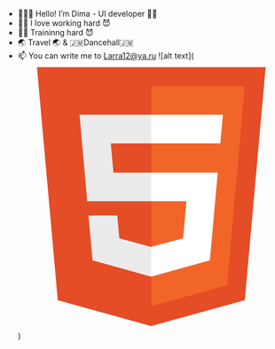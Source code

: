 - 👨🏽‍💻 Hello! I’m Dima - UI developer 🧞‍♂️
- 💪🏾 I love working hard 😈
- 💪🏾 Traininng hard 😈
- 🌏 Travel 🌏 & 🇯🇲Dancehall🇯🇲
- 📫 You can write me to Larra12@ya.ru
![alt text](
<svg xmlns="http://www.w3.org/2000/svg" viewBox="0 0 128 128"><path fill="#E44D26" d="M19.037 113.876L9.032 1.661h109.936l-10.016 112.198-45.019 12.48z"/><path fill="#F16529" d="M64 116.8l36.378-10.086 8.559-95.878H64z"/><path fill="#EBEBEB" d="M64 52.455H45.788L44.53 38.361H64V24.599H29.489l.33 3.692 3.382 37.927H64zm0 35.743l-.061.017-15.327-4.14-.979-10.975H33.816l1.928 21.609 28.193 7.826.063-.017z"/><path fill="#fff" d="M63.952 52.455v13.763h16.947l-1.597 17.849-15.35 4.143v14.319l28.215-7.82.207-2.325 3.234-36.233.335-3.696h-3.708zm0-27.856v13.762h33.244l.276-3.092.628-6.978.329-3.692z"/></svg>
)

<!---
Apolinapolis/Apolinapolis is a ✨ special ✨ repository because its `README.md` (this file) appears on your GitHub profile.
You can click the Preview link to take a look at your changes.
--->
